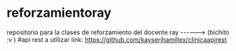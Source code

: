 # reforzamientoray
repositorio para la clases de reforzamiento del docente ray ------> (bichito  :v )
#api rest a utilizar link:
https://github.com/kayserjhamillex/clinicaapirest
